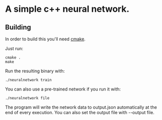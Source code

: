 # A simple c++ neural network.
## Building
In order to build this you'll need [cmake](https://cmake.org/). 

Just run:

```
cmake .
make
```

Run the resulting binary with:

```
./neuralnetwork train
```

You can also use a pre-trained network if you run it with:

```
./neuralnetwork file
```

The program will write the network data to output.json automatically at the end of every execution. You can also set the output file with --output file.
